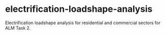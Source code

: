 # electrification-loadshape-analysis
Electrification loadshape analysis for residential and commercial sectors for ALM Task 2.
